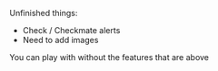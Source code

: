 Unfinished things:
- Check / Checkmate alerts
- Need to add images

You can play with without the features that are above
